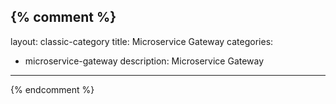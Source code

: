 {% comment %}
---
layout: classic-category
title: Microservice Gateway
categories:
  - microservice-gateway
description: Microservice Gateway
---
{% endcomment %}